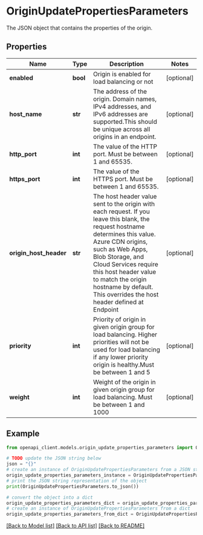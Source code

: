 # OriginUpdatePropertiesParameters

The JSON object that contains the properties of the origin.

## Properties

Name | Type | Description | Notes
------------ | ------------- | ------------- | -------------
**enabled** | **bool** | Origin is enabled for load balancing or not | [optional] 
**host_name** | **str** | The address of the origin. Domain names, IPv4 addresses, and IPv6 addresses are supported.This should be unique across all origins in an endpoint. | [optional] 
**http_port** | **int** | The value of the HTTP port. Must be between 1 and 65535. | [optional] 
**https_port** | **int** | The value of the HTTPS port. Must be between 1 and 65535. | [optional] 
**origin_host_header** | **str** | The host header value sent to the origin with each request. If you leave this blank, the request hostname determines this value. Azure CDN origins, such as Web Apps, Blob Storage, and Cloud Services require this host header value to match the origin hostname by default. This overrides the host header defined at Endpoint | [optional] 
**priority** | **int** | Priority of origin in given origin group for load balancing. Higher priorities will not be used for load balancing if any lower priority origin is healthy.Must be between 1 and 5 | [optional] 
**weight** | **int** | Weight of the origin in given origin group for load balancing. Must be between 1 and 1000 | [optional] 

## Example

```python
from openapi_client.models.origin_update_properties_parameters import OriginUpdatePropertiesParameters

# TODO update the JSON string below
json = "{}"
# create an instance of OriginUpdatePropertiesParameters from a JSON string
origin_update_properties_parameters_instance = OriginUpdatePropertiesParameters.from_json(json)
# print the JSON string representation of the object
print(OriginUpdatePropertiesParameters.to_json())

# convert the object into a dict
origin_update_properties_parameters_dict = origin_update_properties_parameters_instance.to_dict()
# create an instance of OriginUpdatePropertiesParameters from a dict
origin_update_properties_parameters_from_dict = OriginUpdatePropertiesParameters.from_dict(origin_update_properties_parameters_dict)
```
[[Back to Model list]](../README.md#documentation-for-models) [[Back to API list]](../README.md#documentation-for-api-endpoints) [[Back to README]](../README.md)


